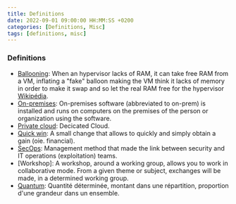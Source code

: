```yaml
---
title: Definitions
date: 2022-09-01 09:00:00 HH:MM:SS +0200
categories: [Definitions, Misc]
tags: [definitions, misc]
---
```


### Definitions

* [Ballooning](https://www.virtualease.fr/vmware-mecanismes-de-gestion-de-ram/): When an hypervisor lacks of RAM, it can take free RAM from a VM, inflating a "fake" balloon making the VM think it lacks of memory in order to make it swap and so let the real RAM free for the hypervisor [Wikipédia](https://fr.wikipedia.org/wiki/Gestionnaire_de_m%C3%A9moire_virtuelle#%C3%89lasticit%C3%A9_de_la_m%C3%A9moire_:_le_ballooning).
* [On-premises](https://en.wikipedia.org/wiki/On-premises_software): On-premises software (abbreviated to on-prem) is installed and runs on computers on the premises of the person or organization using the software.
* [Private cloud](https://www.ovhcloud.com/fr/public-vs-private-cloud/): Decicated Cloud.
* [Quick win](https://www.definitions-marketing.com/definition/quick-win/): A small change that allows to quickly and simply obtain a gain (oie. financial).
* [SecOps](https://www.techtarget.com/searchsecurity/definition/SecOps): Management method that made the link between security and IT operations (exploitation) teams.
* [Workshop]: A workshop, around a working group, allows you to work in collaborative mode. From a given theme or subject, exchanges will be made, in a determined working group.
* [Quantum](https://www.larousse.fr/dictionnaires/francais/quantum/65499): Quantité déterminée, montant dans une répartition, proportion d'une grandeur dans un ensemble.
